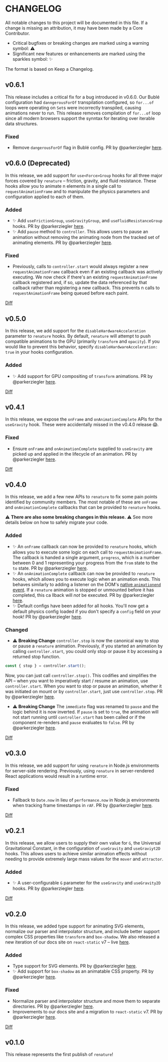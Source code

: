 # CHANGELOG

All notable changes to this project will be documented in this file. If a change is missing an attribution, it may have been made by a Core Contributor.

- Critical bugfixes or breaking changes are marked using a warning symbol: ⚠️
- Significant new features or enhancements are marked using the sparkles symbol: ✨

The format is based on Keep a Changelog.

## v0.6.1

This release includes a critical fix for a bug introduced in v0.6.0. Our Bublé configuration had `danngerousForOf` transpilation configured, so `for...of` loops were operating on `Set`s were incorrectly transpiled, causing animations never to run. This release removes compilation of `for...of` loop since all modern browsers support the synntax for iterating over iterable data structures.

### Fixed

- Remove `dangerousForOf` flag in Bublé config. PR by @parkerziegler [here](https://github.com/FormidableLabs/renature/pull/75).

## v0.6.0 (Deprecated)

In this release, we add support for `use<Force>Group` hooks for all three major forces covered by `renature` – friction, gravity, and fluid resistance. These hooks allow you to animate n elements in a single call to `requestAnimationFrame` and to manipulate the physics parameters and configuration applied to each of them.

### Added

- ✨ Add `useFrictionGroup`, `useGravityGroup`, and `useFluidResistanceGroup` hooks. PR by @parkerziegler [here](https://github.com/FormidableLabs/renature/pull/74).
- ✨ Add `pause` method to `controller`. This allows users to pause an animation without removing the animating node from the tracked set of animating elements. PR by @parkerziegler [here](https://github.com/FormidableLabs/renature/pull/74).

### Fixed

- Previously, calls to `controller.start` would always register a new `requestAnimationFrame` callback even if an existing callback was actively executing. We now check if there's an existing `requestAnimationFrame` callback registered and, if so, update the data referenced by that callback rather than registering a new callback. This prevents n calls to `requestAnimationFrame` being queued before each paint.

[Diff](https://github.com/FormidableLabs/renature/compare/v0.5.0...v0.6.0)

## v0.5.0

In this release, we add support for the `disableHardwareAcceleration` parameter to `renature` hooks. By default, `renature` will attempt to push compatible animations to the GPU (primarily `transform` and `opacity`). If you would like to prevent this behavior, specify `disableHardwareAcceleration: true` in your hooks configuration.

### Added

- ✨ Add support for GPU compositing of `transform` animations. PR by @parkerziegler [here](https://github.com/FormidableLabs/renature/pull/68).

[Diff](https://github.com/FormidableLabs/renature/compare/v0.4.1...v0.5.0)

## v0.4.1

In this release, we expose the `onFrame` and `onAnimationComplete` APIs for the `useGravity` hook. These were accidentally missed in the v0.4.0 release 😱.

### Fixed

- Ensure `onFrame` and `onAnimationComplete` supplied to `useGravity` are picked up and applied in the lifecycle of an animation. PR by @parkerziegler [here](https://github.com/FormidableLabs/renature/pull/67).

[Diff](https://github.com/FormidableLabs/renature/compare/v0.4.0...v0.4.1)

## v0.4.0

In this release, we add a few new APIs to `renature` to fix some pain points identified by community members. The most notable of these are `onFrame` and `onAnimationComplete` callbacks that can be provided to `renature` hooks.

⚠️ **There are also some breaking changes in this release.** ⚠️ See more details below on how to safely migrate your code.

### Added

- ✨ An `onFrame` callback can now be provided to `renature` hooks, which allows you to execute some logic on each call to `requestAnimationFrame`. The callback is handed a single argument, `progress`, which is a number between 0 and 1 representing your progress from the `from` state to the `to` state. PR by @parkerziegler [here](https://github.com/FormidableLabs/renature/pull/60).
- ✨ An `onAnimationComplete` callback can now be provided to `renature` hooks, which allows you to execute logic when an animation ends. This behaves similarly to adding a listener on the DOM's [native `animationend` event](https://developer.mozilla.org/en-US/docs/Web/API/HTMLElement/animationend_event). If a `renature` animation is stopped or unmounted before it has completed, this ca llback will _not_ be executed. PR by @parkerziegler [here](https://github.com/FormidableLabs/renature/pull/60).
- ✨ Default configs have been added for all hooks. You'll now get a default physics config loaded if you don't specify a `config` field on your hook! PR by @parkerziegler [here](https://github.com/FormidableLabs/renature/pull/62).

### Changed

- ⚠️ **Breaking Change** `controller.stop` is now the canonical way to stop or pause a `renature` animation. Previously, if you started an animation by calling `controller.start`, you could only stop or pause it by accessing a returned stop function.

```js
const { stop } = controller.start();
```

Now, you can just call `controller.stop()`. This codifies and simplifies the API – when you want to imperatively start / resume an animation, use `controller.start`. When you want to stop or pause an animation, whether it was initiated on mount or by `controller.start`, just use `controller.stop`. PR by @parkerziegler [here](https://github.com/FormidableLabs/renature/pull/62).

- ⚠️ **Breaking Change** The `immediate` flag was renamed to `pause` and the logic behind it is now inverted. If `pause` is set to `true`, the animation will not start running until `controller.start` has been called or if the component re-renders and `pause` evaluates to `false`. PR by @parkerziegler [here](https://github.com/FormidableLabs/renature/pull/62).

[Diff](https://github.com/FormidableLabs/renature/compare/v0.3.0...v0.4.0)

## v0.3.0

In this release, we add support for using `renature` in Node.js environments for server-side rendering. Previously, using `renature` in server-rendered React applications would result in a runtime error.

### Fixed

- Fallback to `Date.now` in lieu of `performance.now` in Node.js environments when tracking frame timestamps in `rAF`. PR by @parkerziegler [here](https://github.com/FormidableLabs/renature/pull/54).

[Diff](https://github.com/FormidableLabs/renature/compare/v0.2.1...v0.3.0)

## v0.2.1

In this release, we allow users to supply their own value for `G`, the Universal Gravitational Constant, in the configuration of `useGravity` and `useGraviyt2D` hooks. This allows users to achieve similar animation effects without needing to provide extremely large mass values for the `mover` and `attractor`.

### Added

- ✨ A user-configurable `G` parameter for the `useGravity` and `useGravity2D` hooks. PR by @parkerziegler [here](https://github.com/FormidableLabs/renature/pull/50).

[Diff](https://github.com/FormidableLabs/renature/compare/v0.2.0...v0.2.1)

## v0.2.0

In this release, we added type support for animating SVG elements, normalize our parser and interpolator structure, and include better support complex CSS properties like `transform` and `box-shadow`. We also released a new iteration of our docs site on `react-static` v7 – live [here](https://formidable.com/open-source/renature).

### Added

- Type support for SVG elements. PR by @parkerziegler [here](https://github.com/FormidableLabs/renature/pull/37).
- ✨ Add support for `box-shadow` as an animatable CSS property. PR by @parkerziegler [here](https://github.com/FormidableLabs/renature/pull/41).

### Fixed

- Normalize parser and interpolator structure and move them to separate directories. PR by @parkerziegler [here](https://github.com/FormidableLabs/renature/pull/42).
- Improvements to our docs site and a migration to `react-static` v7. PR by @parkerziegler [here](https://github.com/FormidableLabs/renature/pull/46).

[Diff](https://github.com/FormidableLabs/renature/compare/v0.1.0...v0.2.0)

## v0.1.0

This release represents the first publish of `renature`!
